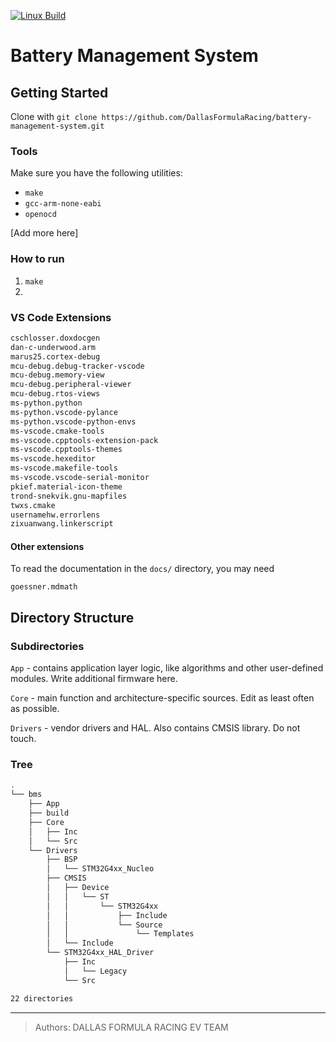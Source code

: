 [![Linux Build](https://github.com/DallasFormulaRacing/battery-management-system/actions/workflows/linux.yml/badge.svg)](https://github.com/DallasFormulaRacing/battery-management-system/actions/workflows/linux.yml)

# Battery Management System

## Getting Started

Clone with `git clone https://github.com/DallasFormulaRacing/battery-management-system.git`

### Tools

Make sure you have the following utilities:

- `make`
- `gcc-arm-none-eabi`
- `openocd`

[Add more here]

### How to run

1. `make`
2.

### VS Code Extensions

```txt
cschlosser.doxdocgen
dan-c-underwood.arm
marus25.cortex-debug
mcu-debug.debug-tracker-vscode
mcu-debug.memory-view
mcu-debug.peripheral-viewer
mcu-debug.rtos-views
ms-python.python
ms-python.vscode-pylance
ms-python.vscode-python-envs
ms-vscode.cmake-tools
ms-vscode.cpptools-extension-pack
ms-vscode.cpptools-themes
ms-vscode.hexeditor
ms-vscode.makefile-tools
ms-vscode.vscode-serial-monitor
pkief.material-icon-theme
trond-snekvik.gnu-mapfiles
twxs.cmake
usernamehw.errorlens
zixuanwang.linkerscript
```

#### Other extensions

To read the documentation in the `docs/` directory, you may need

```
goessner.mdmath
```

## Directory Structure

### Subdirectories

`App` - contains application layer logic, like algorithms and other user-defined modules. Write additional firmware here.

`Core` - main function and architecture-specific sources. Edit as least often as possible.

`Drivers` - vendor drivers and HAL. Also contains CMSIS library. Do not touch.

### Tree

```bash
.
└── bms
    ├── App
    ├── build
    ├── Core
    │   ├── Inc
    │   └── Src
    └── Drivers
        ├── BSP
        │   └── STM32G4xx_Nucleo
        ├── CMSIS
        │   ├── Device
        │   │   └── ST
        │   │       └── STM32G4xx
        │   │           ├── Include
        │   │           └── Source
        │   │               └── Templates
        │   └── Include
        └── STM32G4xx_HAL_Driver
            ├── Inc
            │   └── Legacy
            └── Src

22 directories

```

---

> Authors: DALLAS FORMULA RACING EV TEAM
